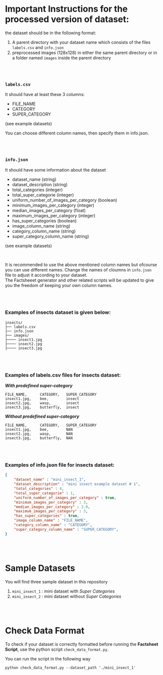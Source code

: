 # Important Instructions for the processed version of dataset:
the dataset should be in the following format:

1. A parent directory with your dataset name which consists of the files `labels.csv` and `info.json`
2. preprocessed images (128x128) in either the same parent directory or in a folder named `images` inside the parent directory

<br>
<br>

### `labels.csv`
It should have at least these 3 columns:

- FILE_NAME
- CATEGORY
- SUPER_CATEGORY  

(see example datasets)

You can choose different column names, then specify them in info.json.

<br>
<br>

### `info.json`
It should have some information about the dataset  
- dataset_name (string)
- dataset_description (string)
- total_categories (integer)
- total_super_categorie (integer)
- uniform_number_of_images_per_category (boolean)
- minimum_images_per_category (integer)
- median_images_per_category (float)
- maximum_images_per_category (integer)
- has_super_categories (boolean)
- image_column_name (string)
- category_column_name (string)
- super_category_column_name (string) 

(see example datasets)

<br>

It is recommended to use the above mentioned column names but ofcourse you can use different names. Change the names of cloumns in `info.json` file to adjust it according to your dataset.  
The Factsheeet generator and other related scripts will be updated to give you the freedom of keeping your own column names.

<br>
<br>

### Examples of insects dataset is given below:
```
insects/
├── labels.csv
├── info.json
├── images/
├──── insect1.jpg
├──── insect2.jpg
├──── insect3.jpg
```


<br>
<br>

### Examples of labels.csv files for insects dataset:
***With predefined super-category***

```
FILE_NAME,      CATEGORY,   SUPER_CATEGORY
insect1.jpg,    bee,        insect                   
insect2.jpg,    wasp,       insect
insect3.jpg,    butterfly,  insect
```

***Without predefined super-category***
```
FILE_NAME,      CATEGORY,   SUPER_CATEGORY
insect1.jpg,    bee,        NAN                   
insect2.jpg,    wasp,       NAN
insect3.jpg,    butterfly,  NAN
```

<br>
<br>

### Examples of info.json file for insects dataset:

```json
{
    "dataset_name" : "mini_insect_1",
    "dataset_description" : "mini insect example dataset # 1",
    "total_categories" : 4,
    "total_super_categorie" : 1,
    "uniform_number_of_images_per_category" : true, 
    "minimum_images_per_category" : 3,
    "median_images_per_category" : 3.0,
    "maximum_images_per_category" : 3,
    "has_super_categories" : true,
    "image_column_name" : "FILE_NAME",
    "category_column_name" : "CATEGORY",
    "super_category_column_name" : "SUPER_CATEGORY",
}
```


<br>
<br>

# Sample Datasets
You will find three sample dataset in this repository

1. `mini_insect_1` : mini dataset with *Super Categories*
2. `mini_insect_2` : mini dataset without *Super Categories*


<br>
<br>


# Check Data Format
To check if your dataset is correctly formatted before running the **Factsheet Script**, use the python script `check_data_format.py`.

You can run the script in the following way 

```
python check_data_format.py --dataset_path './mini_insect_1'
```



